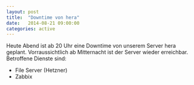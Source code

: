 ```yaml
---
layout: post
title:  "Downtime von hera"
date:   2014-08-21 09:00:00
categories: active
---
```


Heute Abend ist ab 20 Uhr eine Downtime von unserem Server hera geplant. Vorraussichtlich ab Mitternacht ist der Server wieder erreichbar. Betroffene Dienste sind:

* File Server (Hetzner)
* Zabbix
